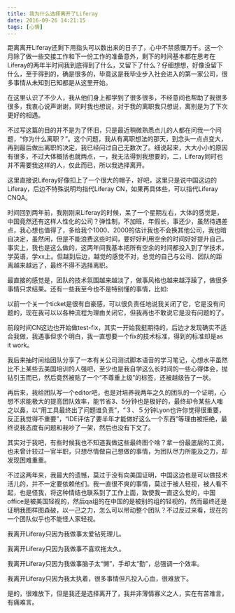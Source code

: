 ```yaml
---
title: 我为什么选择离开了Liferay
date: 2016-09-26 14:21:15
tags: [心情]
---
```

距离离开Liferay还剩下用指头可以数出来的日子了，心中不禁感慨万千。这一个月除了做一些交接工作和下一份工作的准备意外，剩下的时间基本都在思考在Liferay的两年半时间我到底得到了什么，又留下了什么？仔细想想，好像没留下什么，至于得到的，确是很多的，毕竟这是我毕业步入社会进入的第一家公司，很多事情从未知到已知都是从这里开始。

在这里认识了不少人，我从他们身上都学到了很多很多，不经意间也帮助了我很多很多，我衷心说声谢谢，同时我也想说，对于我的离职我只想说，离别是为了下次更好的相遇。

不过写这篇的目的并不是为了怀旧，只是最近稍微熟悉点儿的人都在问我一个问题，“你为什么离职？”。这个问题，我从有离职想法的那天，到念头一点点变大，再到最后做出离职的决定，我已经问过自己无数次了。细说起来，大大小小的原因有很多，不过大体概括也就两点，一，我无法得到我想要的，二，Liferay同时也并不需要我这样的人，仅此而已，所以我选择离开。

这里直接说Liferay好像扣上了一个很大的帽子，好吧，这里只是说中国这边的Liferay，后边不特殊说明均指代Liferay CN，如果再具体些，可以指代Liferay CNQA。

<!--more-->

时间回到两年前，我刚刚来Liferay的时候，呆了一个星期左右，大体的感觉是，中国竟然还有这样人性化的公司？弹性制，不加班，年假长，事还少，虽然待遇差点，我心想也值得了，多给我个1000、2000的估计我也不会换其他公司，我也暗自决定，虽然闲，但是不能浪费这些时间，要好好利用空余的时间好好提升自己。事实上，我也是这么做的，这两年间我基本把所有空余的时间都投入到了学技术，学英语，学xx上。但越到后边，越觉的感觉不对，总觉的自己与公司、团队的距离越来越远了，最终不得不选择离职。

最直接的感觉是，团队的技术氛围越来越淡了，做事风格也越来越浮躁了，做很多事情只求结果。还有一些我至今也不是特别懂的事情，比如:

以前一个关一个ticket是很有自豪感，可以很负责任地说我关闭了它，它是没有问题的，现在我可以以各种流程为理由关闭它，但我再也不敢说它是没有问题的了。

前段时间CN这边也开始做test-fix，其实一开始我挺期待的，后边才发现确实不适合我做，我遇事但求个明白，我一直想要一个fix的技术标准，得到的标准却是as it work。

我后来抽时间给团队分享了一本有关公司测试脚本语音的学习笔记，心想水平虽然比不上某些去美国培训的人强吧，至少也是我自学这么长时间的一些心得体会，抛钻引玉而已，然后竟然被贴了一个“不尊重上级”的标签，还被越级告了一状。

再后来，我给团队写一个editor吧，也是对培养我两年之久的团队的一个证明，心想不求能极大的提高团队效率，能节省3、5分钟也是极好的，最终却令某些人嗤之以鼻，以“用工具最终出了问题谁负责”，“３、５分钟Lyon也许你觉得很重要，反正我觉得不重要”，“IDE评估了要半年才能做好这么一个东西”等理由被拒绝，最终说我态度有问题和我吵了一架，然后也没有下文了。

其实对于我吧，有些时候我也不知道我做这些最终图个啥？拿一份最底层的工资，也未曾计较过一官半职，只想尽情做自己想做的事情，为团队尽力所能及之力，却发现困难重重。

不过这两年来，我最大的遗憾，莫过于没有向美国证明，中国这边也是可以做技术活儿的，并不一定要依赖他们。我一直很不爽的事情，莫过于被人轻视，被人看不起，也是怪我，将这种情结也联系到了工作上面，致使我一直这么觉的，中国office是被美国轻视的，然后qa组的在中国的是被别的组的轻视的，然而最终还是证明我图样图森破，以一己之力，怎么可以带动整个团队？不过反过来看，现在的一个团队似乎也不能怪人家轻视。

我离开Liferay只因为我做事太爱钻死理儿。

我离开Liferay只因为我做事不喜欢拖太久。

我离开Liferay只因为我做事脑子太“懒”，手却太“勤”，总强调一个效率。

我离开Liferay只因为我太执着，很多事情但凡投入心血，很难放下。

是的，很难放下，但是我还是选择离开了，我并非薄情寡义之人，实在有苦难言，有痛难言。